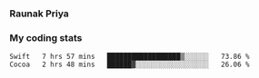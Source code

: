 ### Raunak Priya

### My coding stats

<!--START_SECTION:waka-->
```text
Swift   7 hrs 57 mins   ██████████████████▒░░░░░░   73.86 % 
Cocoa   2 hrs 48 mins   ██████▓░░░░░░░░░░░░░░░░░░   26.06 % 
```
<!--END_SECTION:waka-->

